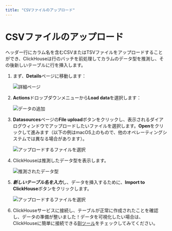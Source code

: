 ```yaml
---
title: "CSVファイルのアップロード"
---
```


# CSVファイルのアップロード

ヘッダー行にカラム名を含むCSVまたはTSVファイルをアップロードすることができ、ClickHouseは行のバッチを前処理してカラムのデータ型を推測し、その後新しいテーブルに行を挿入します。

1. まず、**Details**ページに移動します：

    ![詳細ページ](./images/uploadcsv1.png)

2. **Actions**ドロップダウンメニューから**Load data**を選択します：

    ![データの追加](./images/uploadcsv2.png)

3. **Datasources**ページの**File upload**ボタンをクリックし、表示されるダイアログウィンドウでアップロードしたいファイルを選択します。**Open**をクリックして進みます（以下の例はmacOS上のもので、他のオペレーティングシステムでは異なる場合があります）。

    ![アップロードするファイルを選択](./images/uploadcsv3.png)

4. ClickHouseは推測したデータ型を表示します。

    ![推測されたデータ型](./images/uploadcsv4.png)

5. ***新しいテーブル名を入力***し、データを挿入するために、**Import to ClickHouse**ボタンをクリックします。

    ![アップロードするファイルを選択](./images/uploadcsv5.png)

6. ClickHouseサービスに接続し、テーブルが正常に作成されたことを確認し、データの準備が整いました！データを可視化したい場合は、ClickHouseに簡単に接続できる[BIツール](../data-visualization/index.md)をチェックしてみてください。
